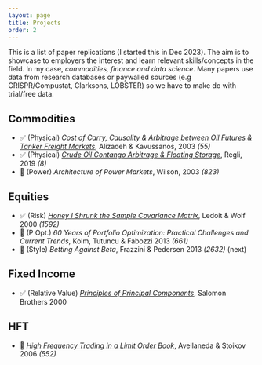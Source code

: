```yaml
---
layout: page
title: Projects
order: 2
---
```


This is a list of paper replications (I started this in Dec 2023). The aim is to showcase to employers the interest and learn relevant skills/concepts in the field. In my case, _commodities, finance and data science_. Many papers use data from research databases or paywalled sources (e.g CRISPR/Compustat, Clarksons, LOBSTER) so we have to make do with trial/free data.

<!-- Papers are subject to _concept constraints_ and _data constraints_. If concepts are tough, it takes longer, but can still be done. However, if data is not available publicly (e.g CRISPR/Compustat, LOBSTER, Bloomberg, Clarksons), then we must make do.

1. Pick a paper with good citations and by reputable, well-known figures in the field.
2. Find out concept and data constraints. 
3. Figure out what textbooks are needed.
4. Figure out what data is used and how to get it. 
5. Read the textbook(s)/materials with ChatGPT.
6. Slowly piece together the paper, connecting the dots.
7. Figure out how to replicate the code.
8. Writeup.
 -->

## Commodities


* ✅ (Physical) [_Cost of Carry, Causality & Arbitrage between Oil Futures & Tanker Freight Markets_](https://analytic-musings.com/2023/12/25/transatlantic-WTI-arbitrage/), Alizadeh & Kavussanos, 2003 _(55)_
* ✅ (Physical) [_Crude Oil Contango Arbitrage & Floating Storage_](https://analytic-musings.com/2023/12/28/floating-storage/), Regli, 2019 _(8)_
* 🔲 (Power) _Architecture of Power Markets_, Wilson, 2003 _(823)_

## Equities

* ✅ (Risk) [_Honey I Shrunk the Sample Covariance Matrix_](https://analytic-musings.com/2023/12/30/honey-covariance/), Ledoit & Wolf 2000 _(1592)_
* 🔲 (P Opt.) _60 Years of Portfolio Optimization: Practical Challenges and Current Trends_, Kolm, Tutuncu & Fabozzi 2013 _(661)_
* 🔲 (Style) _Betting Against Beta_, Frazzini & Pedersen 2013 _(2632)_ (next)


## Fixed Income

* ✅ (Relative Value) [_Principles of Principal Components_](https://analytic-musings.com/2023/12/31/principles-of-principal-components/), Salomon Brothers 2000 

## HFT

* 🔲 [_High Frequency Trading in a Limit Order Book_](https://analytic-musings.com/2024/01/22/hft-in-lob/), Avellaneda & Stoikov 2006 _(552)_




